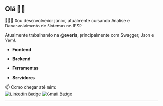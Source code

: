 ## Olá 👋🏾  

👨🏾‍💻 Sou desenvolvedor júnior, atualmente cursando Analise e Desenvolvimento de Sistemas no IFSP.

Atualmente trabalhando na **@everis**, principalmente com Swagger, Json e Yaml.  

- **Frontend**  


- **Backend**  


- **Ferramentas**  


- **Servidores**  

📫 Como chegar até mim:  
[![LinkedIn Badge](https://img.shields.io/badge/-%2Fin%2Fthomasviana-blue?style=social&logo=Linkedin&logoColor=282a36&link=https://www.linkedin.com/in/thomas-viana/)](https://www.linkedin.com/in/thomas-viana/)
[![Gmail Badge](https://img.shields.io/badge/-%2Fin%2Fthomasviana-blue?style=social&logo=Gmail&logoColor=282a36&link=mailto:s.albuquerque@aluno.ifsp.edu.br)](mailto:s.albuquerque@aluno.ifsp.edu.br)
<!--
[![Instagram Badge](https://img.shields.io/badge/-%2Fthomasviana-blue?style=social&logo=Instagram&logoColor=282a36&link=https://www.instagram.com/thomasviana/)](https://www.instagram.com/thomasviana/)
[![Twitter Badge](https://img.shields.io/badge/-%2Fin%2Fthomasviana-blue?style=social&logo=Twitter&logoColor=282a36&link=https://twitter.com/)](https://twitter.com/)
-->
---

<!--
**thomas-viana/thomas-viana** is a ✨ _special_ ✨ repository because its `README.md` (this file) appears on your GitHub profile.

Here are some ideas to get you started:

- 🔭 Atualmente estou trabalhando em 
- 🌱 Atualmente estou aprendendo 
- 💬 Pergunte-me sobre 
- ⚡ Curiosidade: 

- 🔭 I’m currently working on ...
- 🌱 I’m currently learning ...
- 👯 I’m looking to collaborate on ...
- 🤔 I’m looking for help with ...
- 💬 Ask me about ...
- 📫 How to reach me: ...
- 😄 Pronouns: ...
- ⚡ Fun fact: ...
-->
